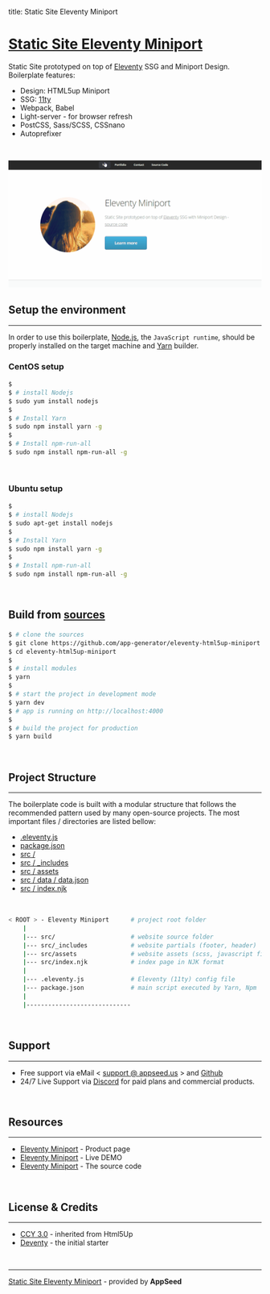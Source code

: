 title: Static Site Eleventy Miniport

# [Static Site Eleventy Miniport](https://appseed.us/static-site/eleventy-html5up-miniport)

Static Site prototyped on top of [Eleventy](https://www.11ty.io/) SSG and Miniport Design. Boilerplate features:

- Design: HTML5up Miniport
- SSG: [11ty](https://www.11ty.io/)
- Webpack, Babel
- Light-server - for browser refresh
- PostCSS, Sass/SCSS, CSSnano
- Autoprefixer

<br />

![Eleventy Html5UP Miniport - Static Site built in Eleventy.](https://raw.githubusercontent.com/app-generator/static/master/products/eleventy-html5up-miniport-intro.gif)

## Setup the environment
---

In order to use this boilerplate, [Node.js](https://nodejs.org/en/), the `JavaScript runtime`, should be properly installed on the target machine and [Yarn](https://yarnpkg.com/) builder.

### CentOS setup

```bash
$ 
$ # install Nodejs
$ sudo yum install nodejs  
$ 
$ # Install Yarn
$ sudo npm install yarn -g
$
$ # Install npm-run-all
$ sudo npm install npm-run-all -g
```

<br />

### Ubuntu setup

```bash
$ 
$ # install Nodejs
$ sudo apt-get install nodejs  
$ 
$ # Install Yarn
$ sudo npm install yarn -g
$
$ # Install npm-run-all
$ sudo npm install npm-run-all -g
```

<br />

## Build from [sources](https://github.com/app-generator/eleventy-html5up-miniport)

```bash
$ # clone the sources
$ git clone https://github.com/app-generator/eleventy-html5up-miniport.git
$ cd eleventy-html5up-miniport
$
$ # install modules
$ yarn
$
$ # start the project in development mode
$ yarn dev
$ # app is running on http://localhost:4000
$
$ # build the project for production
$ yarn build
```

<br />

## Project Structure

---

The boilerplate code is built with a modular structure that follows the recommended pattern used by many open-source projects. The most important files / directories are listed bellow:

- [.eleventy.js](https://github.com/app-generator/eleventy-html5up-miniport/blob/master/.eleventy.js)
- [package.json](https://github.com/app-generator/eleventy-html5up-miniport/blob/master/package.json)
- [src /](https://github.com/app-generator/eleventy-html5up-miniport/tree/master/src)
- [src / _includes](https://github.com/app-generator/eleventy-html5up-miniport/tree/master/src/_includes)
- [src / assets](https://github.com/app-generator/eleventy-html5up-miniport/tree/master/src/assets)
- [src / data / data.json](https://github.com/app-generator/eleventy-html5up-miniport/blob/master/src/_data/data.json)
- [src / index.njk](https://github.com/app-generator/eleventy-html5up-miniport/blob/master/src/index.njk)

<br />

```bash
< ROOT > - Eleventy Miniport      # project root folder
    |
    |--- src/                     # website source folder  
    |--- src/_includes            # website partials (footer, header)  
    |--- src/assets               # website assets (scss, javascript files)
    |--- src/index.njk            # index page in NJK format
    |  
    |--- .eleventy.js             # Eleventy (11ty) config file
    |--- package.json             # main script executed by Yarn, Npm
    |
    |-----------------------------
```

<br />

## Support

---

- Free support via eMail < [support @ appseed.us](https://appseed.us/support) > and [Github](https://github.com/app-generator/flask-argon-dashboard/issues/)
- 24/7 Live Support via [Discord](https://discord.gg/fZC6hup) for paid plans and commercial products.

<br />

## Resources

---

- [Eleventy Miniport](https://appseed.us/static-site/eleventy-html5up-miniport) - Product page
- [Eleventy Miniport](https://eleventy-html5up-miniport.appseed.us) - Live DEMO
- [Eleventy Miniport](https://github.com/app-generator/eleventy-html5up-miniport) - The source code

<br />

## License & Credits

---

- [CCY 3.0](https://html5up.net/license) - inherited from Html5Up
- [Deventy](https://github.com/ianrose/deventy) - the initial starter

<br />

---
[Static Site Eleventy Miniport](https://appseed.us/static-site/eleventy-html5up-miniport) - provided by **AppSeed**
